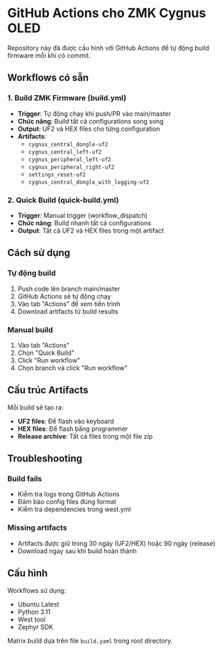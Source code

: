 # GitHub Actions cho ZMK Cygnus OLED

Repository này đã được cấu hình với GitHub Actions để tự động build firmware mỗi khi có commit.

## Workflows có sẵn

### 1. Build ZMK Firmware (build.yml)

- **Trigger**: Tự động chạy khi push/PR vào main/master
- **Chức năng**: Build tất cả configurations song song
- **Output**: UF2 và HEX files cho từng configuration
- **Artifacts**:
  - `cygnus_central_dongle-uf2`
  - `cygnus_central_left-uf2`
  - `cygnus_peripheral_left-uf2`
  - `cygnus_peripheral_right-uf2`
  - `settings_reset-uf2`
  - `cygnus_central_dongle_with_logging-uf2`

### 2. Quick Build (quick-build.yml)

- **Trigger**: Manual trigger (workflow_dispatch)
- **Chức năng**: Build nhanh tất cả configurations
- **Output**: Tất cả UF2 và HEX files trong một artifact

## Cách sử dụng

### Tự động build

1. Push code lên branch main/master
2. GitHub Actions sẽ tự động chạy
3. Vào tab "Actions" để xem tiến trình
4. Download artifacts từ build results

### Manual build

1. Vào tab "Actions"
2. Chọn "Quick Build"
3. Click "Run workflow"
4. Chọn branch và click "Run workflow"

## Cấu trúc Artifacts

Mỗi build sẽ tạo ra:

- **UF2 files**: Để flash vào keyboard
- **HEX files**: Để flash bằng programmer
- **Release archive**: Tất cả files trong một file zip

## Troubleshooting

### Build fails

- Kiểm tra logs trong GitHub Actions
- Đảm bảo config files đúng format
- Kiểm tra dependencies trong west.yml

### Missing artifacts

- Artifacts được giữ trong 30 ngày (UF2/HEX) hoặc 90 ngày (release)
- Download ngay sau khi build hoàn thành

## Cấu hình

Workflows sử dụng:

- Ubuntu Latest
- Python 3.11
- West tool
- Zephyr SDK

Matrix build dựa trên file `build.yaml` trong root directory.
